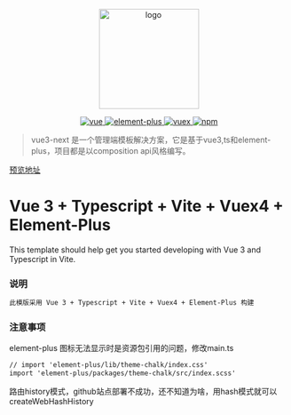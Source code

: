 <p align="center">
  <a href="https://github.com/779235394/vue3-next" target="_blank">
    <img width="180" src="https://github.com/rcyj-FED/vue3-composition-admin-docs/blob/main/docs/.vuepress/public/icons/android-chrome-192x192.png" alt="logo">
  </a>
</p>


<p align="center">
  <a href="https://github.com/vuejs/vue">
    <img src="https://img.shields.io/badge/vue-3.0-brightgreen.svg" alt="vue">
  </a>
  <a href="https://github.com/element-plus/element-plus">
    <img src="https://img.shields.io/badge/element--plus-1.x-blue" alt="element-plus">
  </a>
  <a href="https://github.com/vuejs/vuex">
    <img src="https://img.shields.io/badge/vuex-4.0-brightgreen" alt="vuex">
  </a>
   <a href="https://github.com/npm/npm">
    <img src="https://img.shields.io/badge/npm-6.1.8-blue" alt="npm">
   </a>
</p>


> vue3-next 是一个管理端模板解决方案，它是基于vue3,ts和element-plus，项目都是以composition api风格编写。

[预览地址](https://779235394.github.io/vue3-next/#/dashboard)


# Vue 3 + Typescript + Vite + Vuex4 + Element-Plus

This template should help get you started developing with Vue 3 and Typescript in Vite.

### 说明
```markdown
此模版采用 Vue 3 + Typescript + Vite + Vuex4 + Element-Plus 构建
```

### 注意事项
element-plus 图标无法显示时是资源包引用的问题，修改main.ts
```markdown
// import 'element-plus/lib/theme-chalk/index.css'
import 'element-plus/packages/theme-chalk/src/index.scss'
```

路由history模式，github站点部署不成功，还不知道为啥，用hash模式就可以 createWebHashHistory

